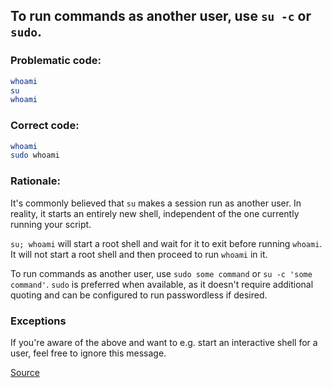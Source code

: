 ## To run commands as another user, use `su -c` or `sudo`.

### Problematic code:

```sh
whoami
su
whoami
```

### Correct code:

```sh
whoami
sudo whoami
```

### Rationale:

It's commonly believed that `su` makes a session run as another user. In reality, it starts an entirely new shell, independent of the one currently running your script.

`su; whoami` will start a root shell and wait for it to exit before running `whoami`. It will not start a root shell and then proceed to run `whoami` in it.

To run commands as another user, use `sudo some command` or `su -c 'some command'`. `sudo` is preferred when available, as it doesn't require additional quoting and can be configured to run passwordless if desired.


### Exceptions

If you're aware of the above and want to e.g. start an interactive shell for a user, feel free to ignore this message.

[Source](https://github.com/koalaman/shellcheck/wiki/SC2117)

